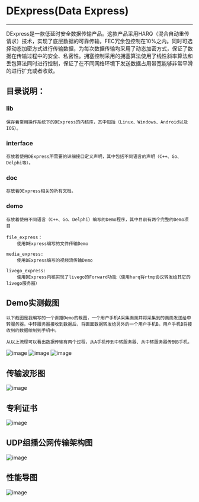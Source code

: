 # DExpress(Data Express)

------

DExpress是一款低延时安全数据传输产品。这款产品采用HARQ（混合自动重传请求）技术，实现了底层数据的可靠传输，FEC冗余包控制在10%之内。同时可选择动态加密方式进行传输数据，为每次数据传输均采用了动态加密方式，保证了数据在传输过程中的安全、私密性。拥塞控制采用的拥塞算法使用了线性斜率算法和丢包算法同时进行控制，保证了在不同网络环境下发送数据占用带宽能够非常平滑的进行扩充或者收敛。


## 目录说明：

### lib
	保存着常用操作系统下的DExpress的内核库，其中包括（Linux、Windows、Android以及IOS）。

### interface
	存放着使用DExpress所需要的详细接口定义声明，其中包括不同语言的声明（C++、Go、Delphi等）。

### doc
	存放着DExpress相关的所有文档。

### demo
	存放着使用不同语言（C++、Go、Delphi）编写的Demo程序，其中目前有两个完整的Demo项目
	
	file_express：
		使用DExpress编写的文件传输Demo

	media_express:
		使用DExpress编写的视频流传输Demo

	livego_express:
		使用DExpress内核实现了livego的Forward功能（使用harq将rtmp协议转发给其它的livego服务器）

## Demo实测截图

	以下截图是我编写的一个直播Demo的截图，一个用户手机A采集画面并将采集到的画面发送给中转服务器。中转服务器接收到数据后，将画面数据转发给另外的一个用户手机B。用户手机B将接收到的数据绘制到手机中。

	从以上流程可以看出数据传输有两个过程，从A手机传到中转服务器、从中转服务器传到B手机。

![image](https://github.com/DExpress-dev/DExpress/blob/main/doc/live0.jpg)
![image](https://github.com/DExpress-dev/DExpress/blob/main/doc/live3.jpg)
![image](https://github.com/DExpress-dev/DExpress/blob/main/doc/live8.jpg)

## 传输波形图
![image](https://github.com/DExpress-dev/DExpress/blob/main/doc/Waveform.png)

## 专利证书
![image](https://github.com/DExpress-dev/DExpress/blob/main/doc/patent.jpg)

## UDP组播公网传输架构图
![image](https://github.com/Tinachain/DExpress/blob/master/image/framework_udp.jpg)

## 性能导图
![image](https://github.com/Tinachain/DExpress/blob/master/image/performance.jpg)


